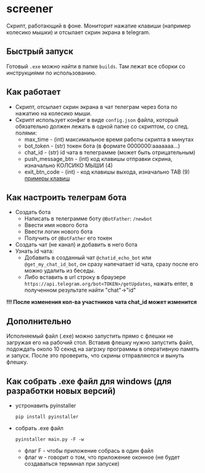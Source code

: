 # screener

Скрипт, работающий в фоне. Мониторит нажатие клавиши (например колесико мышки) 
и отсылает скрин экрана в telegram.

## Быстрый запуск
Готовый `.exe` можно найти в папке `builds`. Там лежат все сборки со инструкциями по использованию.

## Как работает

- Скрипт, отсылает скрин экрана в чат телеграм через бота по нажатию на колесико мыши.
- Скрипт использует конфиг в виде `config.json` файла, который обязательно должен 
лежать в одной папке со скриптом, со след. полями:
    - max_time - (int) максимальное время работы скрипта в минутах
    - bot_token - (str) токен бота (в формате 0000000:aaaaaaa...)
    - chat_id - (str) id чата в телеграмме (может быть отрицательным)
    - push_message_btn - (int) код клавишы отправки скрина, изначально КОЛСИКО МЫШИ (4)
    - exit_btn_code - (int) - код клавишы выхода, изначально TAB (9) 
    [примеры клавиш](https://stackoverflow.com/questions/31363860/how-do-i-get-the-name-of-a-key-in-pywin32-giving-its-keycode)
    
## Как настроить телеграм бота
- Создать бота
    - Написать в телеграмме боту `@BotFather`: `/newbot`
    - Ввести имя нового бота
    - Ввести логин нового бота
    - Получить от `@BotFather` его токен
- Создать чат (не канал) и добавить в него бота
- Узнать id чата: 
    - Добавить в созданный чат `@chatid_echo_bot` или `@get_my_chat_id_bot`, он сразу напечатает id чата, сразу после его можно удалить из беседы.
    - Либо вставить в url строку в браузере `https://api.telegram.org/bot<TOKEN>/getUpdates`, нажать enter, в полученном результате найти "chat"->"id"

**!!! После изменения кол-ва участников чата chat_id может изменится** 

## Дополнительно
Исполняемый файл (.exe) можно запустить прямо с флешки не загружая его 
на рабочий стол. Вставив флешку нужно запустить файл, подождать около 10 секнд 
на загрзку программы в оперативную память и запуск. После это проверить, что 
скрины отправляются и вынуть флешку.


## Как собрать .exe файл для windows (для разработки новых версий)
- устронавить pyinstaller
    ```
    pip install pyinstaller
    ```
- собрать .exe файл
    ```
    pyinstaller main.py -F -w
    ```
    - флаг F  - чтобы приложение собрась в один файл
    - флаг w - говорит о том, что приложение оконное (не будет создаваться терминал при запуске)
